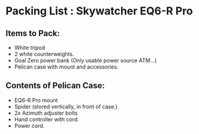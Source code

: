 # Packing List : Skywatcher EQ6-R Pro


## Items to Pack:

* White tripod
* 2 white counterweights.
* Goal Zero power bank (Only usable power source ATM...)
* Pelican case with mount and accessories.

## Contents of Pelican Case:

* EQ6-R Pro mount
* Spider (stored vertically, in front of case.)
* 2x Azimuth adjuster bolts
* Hand controller with cord.
* Power cord.

